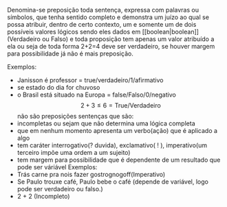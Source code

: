 Denomina-se preposição toda sentença, expressa com palavras ou símbolos, que tenha sentido completo e demonstra um juízo ao qual se possa atribuir, dentro de certo contexto, um e somente um de dois possíveis valores lógicos sendo eles dados em [[boolean|boolean]] (Verdadeiro ou Falso) e toda proposição tem apenas um valor atribuído a ela ou seja de toda forma 2+2=4 deve ser verdadeiro, se houver margem para possibilidade já não é mais preposição. 

Exemplos: 
- Janisson é professor = true/verdadeiro/1/afirmativo
- se estado do dia for chuvoso
- o Brasil está situado na Europa = false/Falso/0/negativo
$$
2+3 \leq6 = \text{True/Verdadeiro}
$$
não são preposições sentenças que são:
- incompletas ou sejam que não determina uma lógica completa  
- que em nenhum momento apresenta um verbo(ação) que é aplicado a algo
- tem caráter interrogativo(? duvida), exclamativo( ! ), imperativo(um terceiro impõe uma ordem a um sujeito)
- tem margem para possibilidade que é dependente de um resultado que pode ser váriável
Exemplos:
- Trás carne pra nois fazer gostrognogoff(Imperativo)
- Se Paulo trouxe café, Paulo bebe o café (depende de variável, logo pode ser verdadeiro ou falso.) 
- 2 + 2 (Incompleto)